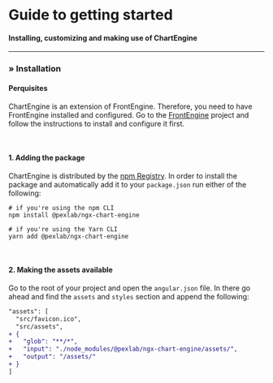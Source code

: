 # Guide to getting started

#### Installing, customizing and making use of ChartEngine

___

### » Installation

#### Perquisites

ChartEngine is an extension of FrontEngine. Therefore, you need to have FrontEngine installed and configured.
Go to the [FrontEngine](https://www.pexlab.net/projects/front-engine) project and follow the instructions to install and configure it first.

<br>

#### 1. Adding the package

ChartEngine is distributed by the [npm Registry](https://www.npmjs.com/). In order to install the package and
automatically add it to your ```package.json``` run either of the following:

```shell
# if you're using the npm CLI
npm install @pexlab/ngx-chart-engine

# if you're using the Yarn CLI
yarn add @pexlab/ngx-chart-engine
```

<br>

#### 2. Making the assets available

Go to the root of your project and open the ``angular.json`` file. In there go ahead and find the ``assets``
and ``styles`` section and append the following:

```diff
"assets": [
  "src/favicon.ico",
  "src/assets",
+ {
+   "glob": "**/*",
+   "input": "./node_modules/@pexlab/ngx-chart-engine/assets/",
+   "output": "/assets/"
+ }
]
```